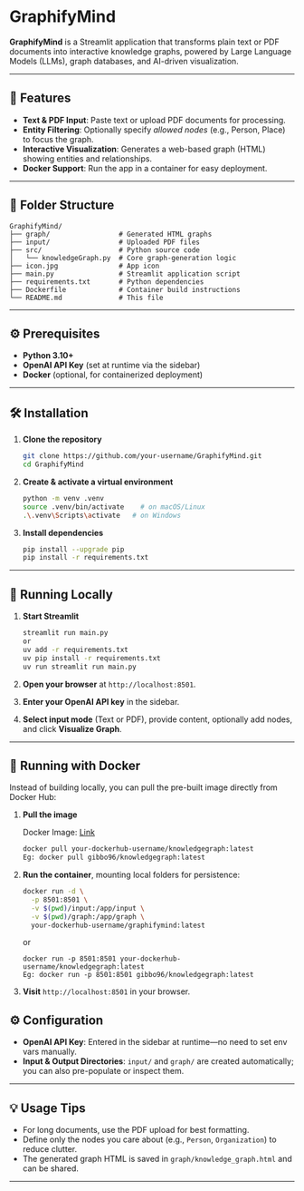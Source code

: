 # GraphifyMind

**GraphifyMind** is a Streamlit application that transforms plain text or PDF documents into interactive knowledge graphs, powered by Large Language Models (LLMs), graph databases, and AI-driven visualization.

---

## 🚀 Features

- **Text & PDF Input**: Paste text or upload PDF documents for processing.
- **Entity Filtering**: Optionally specify *allowed nodes* (e.g., Person, Place) to focus the graph.
- **Interactive Visualization**: Generates a web-based graph (HTML) showing entities and relationships.
- **Docker Support**: Run the app in a container for easy deployment.

---

## 📂 Folder Structure

```
GraphifyMind/
├── graph/                 # Generated HTML graphs
├── input/                 # Uploaded PDF files
├── src/                   # Python source code
│   └── knowledgeGraph.py  # Core graph-generation logic
├── icon.jpg               # App icon
├── main.py                # Streamlit application script
├── requirements.txt       # Python dependencies
├── Dockerfile             # Container build instructions
└── README.md              # This file
```

---

## ⚙️ Prerequisites

- **Python 3.10+**
- **OpenAI API Key** (set at runtime via the sidebar)
- **Docker** (optional, for containerized deployment)

---

## 🛠️ Installation

1. **Clone the repository**

   ```bash
   git clone https://github.com/your-username/GraphifyMind.git
   cd GraphifyMind
   ```

2. **Create & activate a virtual environment**

   ```bash
   python -m venv .venv
   source .venv/bin/activate    # on macOS/Linux
   .\.venv\Scripts\activate   # on Windows
   ```

3. **Install dependencies**

   ```bash
   pip install --upgrade pip
   pip install -r requirements.txt
   ```

---

## 🚗 Running Locally

1. **Start Streamlit**

   ```bash
   streamlit run main.py
   or 
   uv add -r requirements.txt
   uv pip install -r requirements.txt
   uv run streamlit run main.py
   ```

2. **Open your browser** at `http://localhost:8501`.

3. **Enter your OpenAI API key** in the sidebar.

4. **Select input mode** (Text or PDF), provide content, optionally add nodes, and click **Visualize Graph**.

---

## 🐳 Running with Docker

Instead of building locally, you can pull the pre-built image directly from Docker Hub:

1. **Pull the image**

   Docker Image: [Link](https://hub.docker.com/r/gibbo96/knowledgegraph)
   
   ```bash
   docker pull your-dockerhub-username/knowledgegraph:latest
   Eg: docker pull gibbo96/knowledgegraph:latest
   ```

3. **Run the container**, mounting local folders for persistence:

   ```bash
   docker run -d \
     -p 8501:8501 \
     -v $(pwd)/input:/app/input \
     -v $(pwd)/graph:/app/graph \
     your-dockerhub-username/graphifymind:latest
   ```
   or
   ```
   docker run -p 8501:8501 your-dockerhub-username/knowledgegraph:latest
   Eg: docker run -p 8501:8501 gibbo96/knowledgegraph:latest
   ```

4. **Visit** `http://localhost:8501` in your browser.

## ⚙️ Configuration

- **OpenAI API Key**: Entered in the sidebar at runtime—no need to set env vars manually.
- **Input & Output Directories**: `input/` and `graph/` are created automatically; you can also pre-populate or inspect them.

---

## 💡 Usage Tips

- For long documents, use the PDF upload for best formatting.
- Define only the nodes you care about (e.g., `Person`, `Organization`) to reduce clutter.
- The generated graph HTML is saved in `graph/knowledge_graph.html` and can be shared.

---


